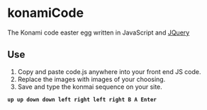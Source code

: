 # konamiCode
The Konami code easter egg written in JavaScript and [JQuery](https://jquery.com/)

## Use

1. Copy and paste code.js anywhere into your front end JS code.
2. Replace the images with images of your choosing.
3. Save and type the konmai sequence on your site. 

**`up up down down left right left right B A Enter`**

